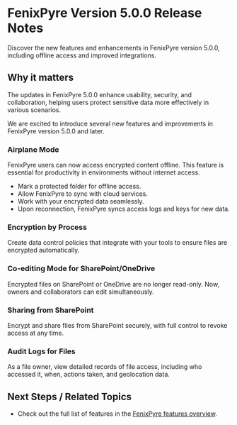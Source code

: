 # FenixPyre Version 5.0.0 Release Notes

Discover the new features and enhancements in FenixPyre version 5.0.0, including offline access and improved integrations.


## Why it matters
The updates in FenixPyre 5.0.0 enhance usability, security, and collaboration, helping users protect sensitive data more effectively in various scenarios.

We are excited to introduce several new features and improvements in FenixPyre version 5.0.0 and later.

### Airplane Mode

FenixPyre users can now access encrypted content offline. This feature is essential for productivity in environments without internet access.

- Mark a protected folder for offline access.
- Allow FenixPyre to sync with cloud services.
- Work with your encrypted data seamlessly.
- Upon reconnection, FenixPyre syncs access logs and keys for new data.

### Encryption by Process

Create data control policies that integrate with your tools to ensure files are encrypted automatically.

### Co-editing Mode for SharePoint/OneDrive

Encrypted files on SharePoint or OneDrive are no longer read-only. Now, owners and collaborators can edit simultaneously.

### Sharing from SharePoint

Encrypt and share files from SharePoint securely, with full control to revoke access at any time.

### Audit Logs for Files

As a file owner, view detailed records of file access, including who accessed it, when, actions taken, and geolocation data.

<!-- IMG: ./media/10-release-notes/file-access-screenshot.png | Alt: FenixPyre audit logs interface -->

## Next Steps / Related Topics
- Check out the full list of features in the [FenixPyre features overview](/07-features/index).
